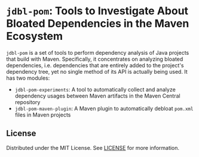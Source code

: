 # `jdbl-pom`: Tools to Investigate About Bloated Dependencies in the Maven Ecosystem


`jdbl-pom` is a set of tools to perform dependency analysis of Java projects that build with Maven. Specifically, it concentrates on analyzing bloated dependencies, i.e. dependencies that are entirely added to the project's dependency tree, yet no single method of its API is actually being used. It has two modules:

- `jdbl-pom-experiments`: A tool to automatically collect and analyze dependency usages between Maven artifacts in the Maven Central repository
- `jdbl-pom-maven-plugin`: A Maven plugin to automatically debloat `pom.xml` files in Maven projects 

## License

Distributed under the MIT License. See [LICENSE](https://github.com/castor-software/royal-debloat/blob/master/LICENSE) for more information.